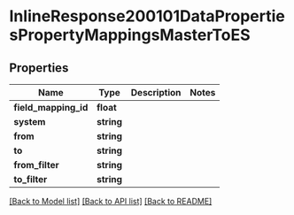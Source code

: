 # InlineResponse200101DataPropertiesPropertyMappingsMasterToES

## Properties
Name | Type | Description | Notes
------------ | ------------- | ------------- | -------------
**field_mapping_id** | **float** |  | 
**system** | **string** |  | 
**from** | **string** |  | 
**to** | **string** |  | 
**from_filter** | **string** |  | 
**to_filter** | **string** |  | 

[[Back to Model list]](../../README.md#documentation-for-models) [[Back to API list]](../../README.md#documentation-for-api-endpoints) [[Back to README]](../../README.md)

